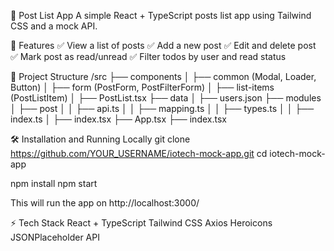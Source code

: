 💬 Post List App
A simple React + TypeScript posts list app using Tailwind CSS and a mock API.

🚀 Features
✅ View a list of posts
✅ Add a new post
✅ Edit and delete post
✅ Mark post as read/unread
✅ Filter todos by user and read status

📂 Project Structure
/src
  ├── components
  │   ├── common (Modal, Loader, Button)
  │   ├── form (PostForm, PostFilterForm)
  │   ├── list-items (PostListItem)
  │   ├── PostList.tsx
  ├── data
  │   ├── users.json
  ├── modules
  │   ├── post
  │   │   ├── api.ts
  │   │   ├── mapping.ts
  │   │   ├── types.ts
  │   │   ├── index.ts
  │   ├── index.tsx
  ├── App.tsx
  ├── index.tsx

  🛠️ Installation and Running Locally
  git clone https://github.com/YOUR_USERNAME/iotech-mock-app.git
  cd iotech-mock-app

  npm install
  npm start

  This will run the app on http://localhost:3000/

  ⚡ Tech Stack
  React + TypeScript
  Tailwind CSS
  Axios
  Heroicons
  JSONPlaceholder API

  


